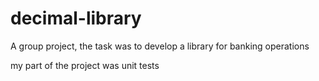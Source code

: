 # decimal-library

A group project, the task was to develop a library for banking operations

my part of the project was unit tests
